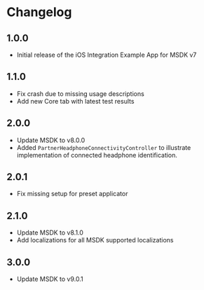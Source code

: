 # Changelog

## 1.0.0

- Initial release of the iOS Integration Example App for MSDK v7

## 1.1.0
- Fix crash due to missing usage descriptions
- Add new Core tab with latest test results

## 2.0.0
- Update MSDK to v8.0.0
- Added `PartnerHeadphoneConnectivityController` to illustrate implementation of connected headphone identification.

## 2.0.1
- Fix missing setup for preset applicator

## 2.1.0
- Update MSDK to v8.1.0
- Add localizations for all MSDK supported localizations

## 3.0.0
- Update MSDK to v9.0.1

